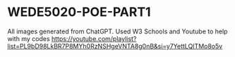 # WEDE5020-POE-PART1
All images generated from ChatGPT.
Used W3 Schools and Youtube to help with my codes 
https://youtube.com/playlist?list=PL9bD98LkBR7P8MYh0RzNSHgeVNTA8g0nB&si=y7YettLQITMo8o5v